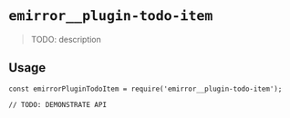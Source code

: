 # `emirror__plugin-todo-item`

> TODO: description

## Usage

```
const emirrorPluginTodoItem = require('emirror__plugin-todo-item');

// TODO: DEMONSTRATE API
```
